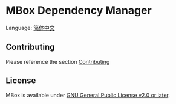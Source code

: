 # MBox Dependency Manager

Language: [简体中文](./README.zh-cn.md)

## Contributing
Please reference the section [Contributing](https://github.com/MBoxPlus/mbox#contributing)

## License
MBox is available under [GNU General Public License v2.0 or later](./LICENSE).
